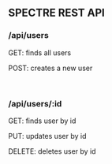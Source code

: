 ## SPECTRE REST API

### /api/users

GET: finds all users

POST: creates a new user

<br>

### /api/users/:id

GET: finds user by id

PUT: updates user by id

DELETE: deletes user by id
